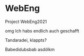 # WebEng
Project WebEng2021

omg Ich habs endlich auch geschafft

Tandaradei, klappts?

Babedidubsbab
asdölkm